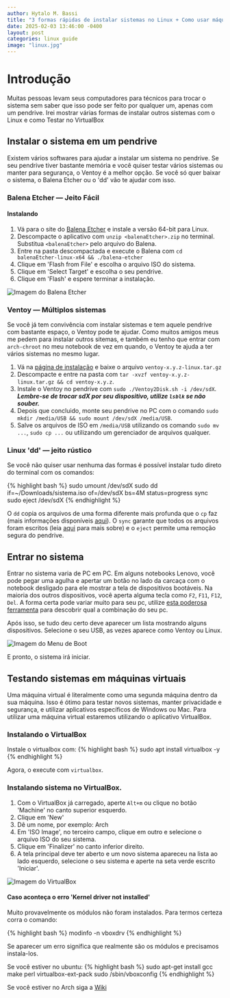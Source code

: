 ```yaml
---
author: Hytalo M. Bassi
title: "3 formas rápidas de instalar sistemas no Linux + Como usar máquinas virtuais"
date: 2025-02-03 13:46:00 -0400
layout: post
categories: linux guide
image: "linux.jpg"
---
```


# Introdução

Muitas pessoas levam seus computadores para técnicos para trocar o sistema sem saber que isso pode ser feito por qualquer um, apenas com um pendrive. Irei mostrar várias formas de instalar outros sistemas com o Linux e como Testar no VirtualBox

## Instalar o sistema em um pendrive

Existem vários softwares para ajudar a instalar um sistema no pendrive. Se seu pendrive tiver bastante memória e você quiser testar vários sistemas ou manter para segurança, o Ventoy é a melhor opção. Se você só quer baixar o sistema, o Balena Etcher ou o 'dd' vão te ajudar com isso.

### Balena Etcher — Jeito Fácil

#### Instalando

1. Vá para o site do [Balena Etcher](https://etcher.balena.io/#download-etcher) e instale a versão 64-bit para Linux.
2. Descompacte o aplicativo com `unzip <balenaEtcher>.zip` no terminal. Substitua `<balenaEtcher>` pelo arquivo do Balena.
3. Entre na pasta descompactada e execute o Balena com `cd balenaEtcher-linux-x64 && ./balena-etcher`
4. Clique em 'Flash from File' e escolha o arquivo ISO do sistema.
5. Clique em 'Select Target' e escolha o seu pendrive.
6. Clique em 'Flash' e espere terminar a instalação.

![Imagem do Balena Etcher](https://b1501109.smushcdn.com/1501109/wp-content/uploads/sites/7/2023/02/Balena-Etcher.png?lossy=1&strip=1&webp=1)

### Ventoy — Múltiplos sistemas

Se você já tem convivência com instalar sistemas e tem aquele pendrive com bastante espaço, o Ventoy pode te ajudar. Como muitos amigos meus me pedem para instalar outros sitemas, e também eu tenho que entrar com `arch-chroot` no meu notebook de vez em quando, o Ventoy te ajuda a ter vários sistemas no mesmo lugar.

1. Vá na [página de instalação](https://github.com/ventoy/Ventoy/releases) e baixe o arquivo `ventoy-x.y.z-linux.tar.gz`
2. Descompacte e entre na pasta com `tar -xvzf ventoy-x.y.z-linux.tar.gz && cd ventoy-x.y.z`.
3. Instale o Ventoy no pendrive com `sudo ./Ventoy2Disk.sh -i /dev/sdX`. ***Lembre-se de trocar sdX por seu dispositivo, utilize `lsblk` se não souber.***
4. Depois que concluido, monte seu pendrive no PC com o comando `sudo mkdir /media/USB && sudo mount /dev/sdX /media/USB`.
5. Salve os arquivos de ISO em `/media/USB` utilizando os comando `sudo mv ...`, `sudo cp ...` ou utilizando um gerenciador de arquivos qualquer.

### Linux 'dd' — jeito rústico

Se você não quiser usar nenhuma das formas é possível instalar tudo direto do terminal com os comandos:

{% highlight bash %}
sudo umount /dev/sdX
sudo dd if=~/Downloads/sistema.iso of=/dev/sdX bs=4M status=progress
sync
sudo eject /dev/sdX
{% endhighlight %}

O `dd` copia os arquivos de uma forma diferente mais profunda que o `cp` faz (mais informações disponíveis [aqui](https://en.wikipedia.org/wiki/Dd_(Unix))). O `sync` garante que todos os arquivos foram escritos (leia [aqui](https://unix.stackexchange.com/questions/706359/when-and-why-should-i-sync-a-file-in-linux) para mais sobre) e o `eject` permite uma remoção segura do pendrive.


## <a name="bootloader"></a>Entrar no sistema

Entrar no sistema varia de PC em PC. Em alguns notebooks Lenovo, você pode pegar uma agulha e apertar um botão no lado da carcaça com o notebook desligado para ele mostrar a tela de dispositivos bootáveis. Na maioria dos outros dispositivos, você aperta alguma tecla como `F2`, `F11`, `F12`, `Del`. A forma certa pode variar muito para seu pc, utilize [esta poderosa ferramenta](https://www.google.com/search?q=Como+entrar+no+boot+do+computador+%3Cmeu+computador+da+nasa%3E) para descobrir qual a combinação do seu pc.

Após isso, se tudo deu certo deve aparecer um lista mostrando alguns dispositivos. Selecione o seu USB, as vezes aparece como Ventoy ou Linux.

![Imagem do Menu de Boot](https://4ddig.tenorshare.com/br/images/win-data-recovery/15-toshiba-boot-menu.jpg?w=596&h=320)


E pronto, o sistema irá iniciar.

## Testando sistemas em máquinas virtuais

Uma máquina virtual é literalmente como uma segunda máquina dentro da sua máquina. Isso é ótimo para testar novos sistemas, manter privacidade e segurança, e utilizar aplicativos específicos de Windows ou Mac. Para utilizar uma máquina virtual estaremos utilizando o aplicativo VirtualBox.

### Instalando o VirtualBox

Instale o virtualbox com:
{% highlight bash %}
sudo apt install virtualbox -y
{% endhighlight %}

Agora, o execute com `virtualbox`.

### Instalando sistema no VirtualBox.

1. Com o VirtualBox já carregado, aperte `Alt+m` ou clique no botão 'Machine' no canto superior esquerdo.
2. Clique em 'New'
3. Dê um nome, por exemplo: Arch
4. Em 'ISO Image', no terceiro campo, clique em outro e selecione o arquivo ISO do seu sistema.
5. Clique em 'Finalizer' no canto inferior direito.
6. A tela principal deve ter aberto e um novo sistema apareceu na lista ao lado esquerdo, selecione o seu sistema e aperte na seta verde escrito 'Iniciar'.

![Imagem do VirtualBox](https://news-cdn.softpedia.com/images/news2/virtualbox-6-0-officially-released-with-major-new-features-here-s-what-s-new-524331-3.jpg)

#### Caso aconteça o erro 'Kernel driver not installed'

Muito provavelmente os módulos não foram instalados. Para termos certeza corra o comando:

{% highlight bash %}
modinfo -n vboxdrv
{% endhighlight %}

Se aparecer um erro significa que realmente são os módulos e precisamos instala-los.

Se você estiver no ubuntu:
{% highlight bash %}
sudo apt-get install gcc make perl virtualbox-ext-pack
sudo /sbin/vboxconfig
{% endhighlight %}

Se você estiver no Arch siga a [Wiki](https://wiki.archlinux.org/title/VirtualBox)
